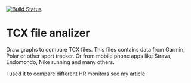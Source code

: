 [![Build Status](https://travis-ci.org/masterandrey/hrcomparison.png)](https://travis-ci.org/masterandrey/hrcomparison)
# TCX file analizer

Draw graphs to compare TCX files.
This files contains data from Garmin, Polar or other sport tracker. 
Or from mobile phone apps like Strava, Endomondo, Nike running and many others.

I used it to compare different HR monitors [see my article](https://masterandrey.com/posts/en/hart_rates_sensor_garmin_vs_coospo_vs_scosche.html)
